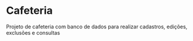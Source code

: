# Cafeteria
 Projeto de cafeteria com banco de dados para realizar cadastros, edições, exclusões e consultas
